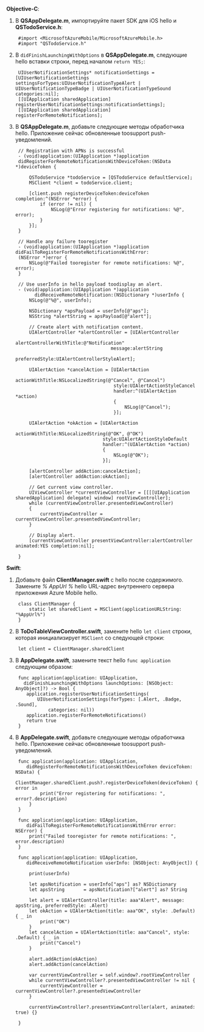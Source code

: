 
**Objective-C**:

1. В **QSAppDelegate.m**, импортируйте пакет SDK для iOS hello и **QSTodoService.h**:
   
        #import <MicrosoftAzureMobile/MicrosoftAzureMobile.h>
        #import "QSTodoService.h"
2. В `didFinishLaunchingWithOptions` в **QSAppDelegate.m**, следующие hello вставки строки, перед началом `return YES;`:
   
        UIUserNotificationSettings* notificationSettings = [UIUserNotificationSettings settingsForTypes:UIUserNotificationTypeAlert | UIUserNotificationTypeBadge | UIUserNotificationTypeSound categories:nil];
        [[UIApplication sharedApplication] registerUserNotificationSettings:notificationSettings];
        [[UIApplication sharedApplication] registerForRemoteNotifications];
3. В **QSAppDelegate.m**, добавьте следующие методы обработчика hello. Приложение сейчас обновленные toosupport push-уведомлений. 
   
        // Registration with APNs is successful
        - (void)application:(UIApplication *)application
        didRegisterForRemoteNotificationsWithDeviceToken:(NSData *)deviceToken {
   
            QSTodoService *todoService = [QSTodoService defaultService];
            MSClient *client = todoService.client;
   
            [client.push registerDeviceToken:deviceToken completion:^(NSError *error) {
                if (error != nil) {
                    NSLog(@"Error registering for notifications: %@", error);
                }
            }];
        }
   
        // Handle any failure tooregister
        - (void)application:(UIApplication *)application didFailToRegisterForRemoteNotificationsWithError:
        (NSError *)error {
            NSLog(@"Failed tooregister for remote notifications: %@", error);
        }
   
        // Use userInfo in hello payload toodisplay an alert.
        - (void)application:(UIApplication *)application
              didReceiveRemoteNotification:(NSDictionary *)userInfo {
            NSLog(@"%@", userInfo);
   
            NSDictionary *apsPayload = userInfo[@"aps"];
            NSString *alertString = apsPayload[@"alert"];
   
            // Create alert with notification content.
            UIAlertController *alertController = [UIAlertController
                                          alertControllerWithTitle:@"Notification"
                                          message:alertString
                                          preferredStyle:UIAlertControllerStyleAlert];
   
            UIAlertAction *cancelAction = [UIAlertAction
                                           actionWithTitle:NSLocalizedString(@"Cancel", @"Cancel")
                                           style:UIAlertActionStyleCancel
                                           handler:^(UIAlertAction *action)
                                           {
                                               NSLog(@"Cancel");
                                           }];
   
            UIAlertAction *okAction = [UIAlertAction
                                       actionWithTitle:NSLocalizedString(@"OK", @"OK")
                                       style:UIAlertActionStyleDefault
                                       handler:^(UIAlertAction *action)
                                       {
                                           NSLog(@"OK");
                                       }];
   
            [alertController addAction:cancelAction];
            [alertController addAction:okAction];
   
            // Get current view controller.
            UIViewController *currentViewController = [[[[UIApplication sharedApplication] delegate] window] rootViewController];
            while (currentViewController.presentedViewController)
            {
                currentViewController = currentViewController.presentedViewController;
            }
   
            // Display alert.
            [currentViewController presentViewController:alertController animated:YES completion:nil];
   
        }

**Swift**:

1. Добавьте файл **ClientManager.swift** с hello после содержимого. Замените *% AppUrl %* hello URL-адрес внутреннего сервера приложения Azure Mobile hello.
   
        class ClientManager {
            static let sharedClient = MSClient(applicationURLString: "%AppUrl%")
        }
2. В **ToDoTableViewController.swift**, замените hello `let client` строки, которая инициализирует `MSClient` со следующей строки:
   
        let client = ClientManager.sharedClient
3. В **AppDelegate.swift**, замените текст hello `func application` следующим образом:
   
        func application(application: UIApplication,
          didFinishLaunchingWithOptions launchOptions: [NSObject: AnyObject]?) -> Bool {
           application.registerUserNotificationSettings(
               UIUserNotificationSettings(forTypes: [.Alert, .Badge, .Sound],
                   categories: nil))
           application.registerForRemoteNotifications()
           return true
        }
4. В **AppDelegate.swift**, добавьте следующие методы обработчика hello. Приложение сейчас обновленные toosupport push-уведомлений.
   
        func application(application: UIApplication,
           didRegisterForRemoteNotificationsWithDeviceToken deviceToken: NSData) {
            ClientManager.sharedClient.push?.registerDeviceToken(deviceToken) { error in
                print("Error registering for notifications: ", error?.description)
            }
        }
   
        func application(application: UIApplication,
           didFailToRegisterForRemoteNotificationsWithError error: NSError) {
            print("Failed tooregister for remote notifications: ", error.description)
        }
   
        func application(application: UIApplication,
           didReceiveRemoteNotification userInfo: [NSObject: AnyObject]) {
   
            print(userInfo)
   
            let apsNotification = userInfo["aps"] as? NSDictionary
            let apsString       = apsNotification?["alert"] as? String
   
            let alert = UIAlertController(title: aaa"Alert", message: apsString, preferredStyle: .Alert)
            let okAction = UIAlertAction(title: aaa"OK", style: .Default) { _ in
                print("OK")
            }
            let cancelAction = UIAlertAction(title: aaa"Cancel", style: .Default) { _ in
                print("Cancel")
            }
   
            alert.addAction(okAction)
            alert.addAction(cancelAction)
   
            var currentViewController = self.window?.rootViewController
            while currentViewController?.presentedViewController != nil {
                currentViewController = currentViewController?.presentedViewController
            }
   
            currentViewController?.presentViewController(alert, animated: true) {}
   
        }

